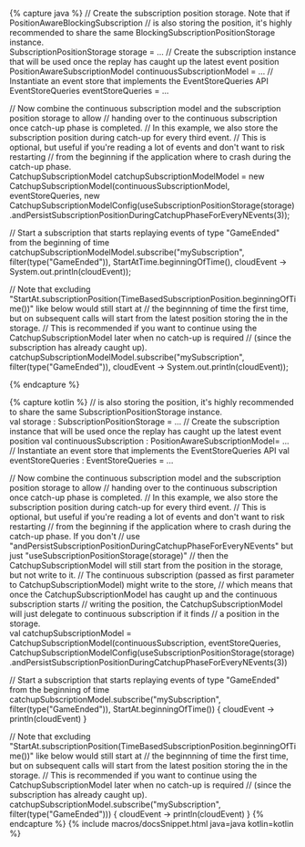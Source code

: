 {% capture java %}
// Create the subscription position storage. Note that if PositionAwareBlockingSubscription
// is also storing the position, it's highly recommended to share the same BlockingSubscriptionPositionStorage instance.     
SubscriptionPositionStorage storage = ...
// Create the subscription instance that will be used once the replay has caught up the latest event position
PositionAwareSubscriptionModel continuousSubscriptionModel = ...
// Instantiate an event store that implements the EventStoreQueries API
EventStoreQueries eventStoreQueries = ... 


// Now combine the continuous subscription model and the subscription position storage to allow
// handing over to the continuous subscription once catch-up phase is completed.
// In this example, we also store the subscription position during catch-up for every third event.
// This is optional, but useful if you're reading a lot of events and don't want to risk restarting 
// from the beginning if the application where to crash during the catch-up phase.   
CatchupSubscriptionModel catchupSubscriptionModelModel = new CatchupSubscriptionModel(continuousSubscriptionModel, eventStoreQueries, 
            new CatchupSubscriptionModelConfig(useSubscriptionPositionStorage(storage)
                    .andPersistSubscriptionPositionDuringCatchupPhaseForEveryNEvents(3));

// Start a subscription that starts replaying events of type "GameEnded" from the beginning of time
catchupSubscriptionModelModel.subscribe("mySubscription", filter(type("GameEnded")), StartAtTime.beginningOfTime(), cloudEvent -> System.out.println(cloudEvent));

// Note that excluding "StartAt.subscriptionPosition(TimeBasedSubscriptionPosition.beginningOfTime())" like below would still start at 
// the beginnning of time the first time, but on subsequent calls will start from the latest position storing the in the storage.
// This is recommended if you want to continue using the CatchupSubscriptionModel later when no catch-up is required
// (since the subscription has already caught up).
catchupSubscriptionModelModel.subscribe("mySubscription", filter(type("GameEnded")), cloudEvent -> System.out.println(cloudEvent));

{% endcapture %}

{% capture kotlin %}
// is also storing the position, it's highly recommended to share the same SubscriptionPositionStorage instance.     
val storage : SubscriptionPositionStorage = ...
// Create the subscription instance that will be used once the replay has caught up the latest event position
val continuousSubscription : PositionAwareSubscriptionModel= ...
// Instantiate an event store that implements the EventStoreQueries API
val eventStoreQueries : EventStoreQueries = ... 


// Now combine the continuous subscription model and the subscription position storage to allow
// handing over to the continuous subscription once catch-up phase is completed.
// In this example, we also store the subscription position during catch-up for every third event.
// This is optional, but useful if you're reading a lot of events and don't want to risk restarting 
// from the beginning if the application where to crash during the catch-up phase. If you don't
// use "andPersistSubscriptionPositionDuringCatchupPhaseForEveryNEvents" but just "useSubscriptionPositionStorage(storage)"
// then the CatchupSubscriptionModel will still start from the position in the storage, but not write to it.
// The continuous subscription (passed as first parameter to CatchupSubscriptionModel) might write to the store, 
// which means that once the CatchupSubscriptionModel has caught up and the continuous subscription starts
// writing the position, the CatchupSubscriptionModel will just delegate to continuous subscription if it finds
// a position in the storage.           
val catchupSubscriptionModel = CatchupSubscriptionModel(continuousSubscription, eventStoreQueries, 
            CatchupSubscriptionModelConfig(useSubscriptionPositionStorage(storage)
                    .andPersistSubscriptionPositionDuringCatchupPhaseForEveryNEvents(3))

// Start a subscription that starts replaying events of type "GameEnded" from the beginning of time
catchupSubscriptionModel.subscribe("mySubscription", filter(type("GameEnded")), StartAt.beginningOfTime()) { cloudEvent -> 
    println(cloudEvent)
}

// Note that excluding "StartAt.subscriptionPosition(TimeBasedSubscriptionPosition.beginningOfTime())" like below would still start at 
// the beginnning of time the first time, but on subsequent calls will start from the latest position storing the in the storage.
// This is recommended if you want to continue using the CatchupSubscriptionModel later when no catch-up is required
// (since the subscription has already caught up).
catchupSubscriptionModel.subscribe("mySubscription", filter(type("GameEnded"))) { cloudEvent -> 
    println(cloudEvent)
}
{% endcapture %}
{% include macros/docsSnippet.html java=java kotlin=kotlin %}
